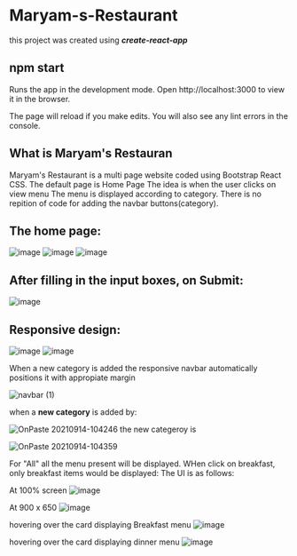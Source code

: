 # Maryam-s-Restaurant
this project was created using ***create-react-app***
 
## npm start
Runs the app in the development mode.
Open http://localhost:3000 to view it in the browser.

The page will reload if you make edits.
You will also see any lint errors in the console.

## What is Maryam's Restauran 

Maryam's Restaurant is a multi page website coded using Bootstrap React CSS.
The default page is Home Page 
The idea is when the user clicks on view menu The menu is displayed according to category. 
There is no repition of code for adding the navbar buttons(category).
## The home page:

![image](https://user-images.githubusercontent.com/63284481/133201780-8728ff9c-8257-4875-801e-7a59cd7b28a9.png)
![image](https://user-images.githubusercontent.com/63284481/133201795-9ee6d76a-bfaf-42af-897b-43aaa3eba938.png)
![image](https://user-images.githubusercontent.com/63284481/133201821-82642a9e-be63-4eba-bb04-9f252d510e1f.png)

## After filling in the input boxes, on Submit:

![image](https://user-images.githubusercontent.com/63284481/133201912-76856a9b-52de-4f07-8196-801958511197.png)

## Responsive design:
![image](https://user-images.githubusercontent.com/63284481/133202103-02047b01-41e5-4636-91e4-5837141ef70f.png)
![image](https://user-images.githubusercontent.com/63284481/133202438-8e54e478-3a70-4906-8cdf-f84de2d63171.png)



When a new category is added the responsive navbar automatically positions it with appropiate margin

![navbar (1)](https://user-images.githubusercontent.com/63284481/133201394-ef211798-c9a1-4368-a2b2-07e23747d113.jpg)

when a **new category** is added by:

![OnPaste 20210914-104246](https://user-images.githubusercontent.com/63284481/133201524-db08c9b6-ad47-49fa-903d-9c8779ca3a8a.jpg)
 the new categeroy is
 
 ![OnPaste 20210914-104359](https://user-images.githubusercontent.com/63284481/133201624-ff0772bf-6eb1-4eaa-b8be-92b3b4561425.jpg)
 
 



For "All" all the menu present will be displayed. WHen click on breakfast, only breakfast items would be displayed: The UI is as follows:

At 100% screen
![image](https://user-images.githubusercontent.com/63284481/133194665-8a205f0e-d3f9-419d-b4ae-8d1d51d38bb6.png)

At 900 x 650
![image](https://user-images.githubusercontent.com/63284481/133194794-e384f26d-8107-417f-9b6f-84ac3ffd9a69.png)

hovering over the card displaying Breakfast menu
![image](https://user-images.githubusercontent.com/63284481/133194889-792d150d-8b04-4538-81d0-0c4c333f9796.png)


hovering over the card displaying dinner menu
![image](https://user-images.githubusercontent.com/63284481/133194983-ea1d4ad9-4764-418d-b61a-9104ddf21066.png)
